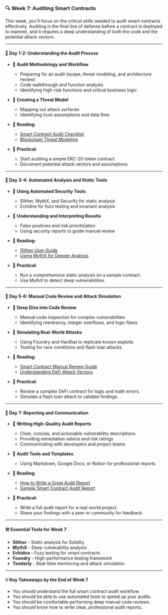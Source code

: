 ### **🔍 Week 7: Auditing Smart Contracts**

This week, you'll focus on the critical skills needed to audit smart contracts effectively. Auditing is the final line of defense before a contract is deployed to mainnet, and it requires a deep understanding of both the code and the potential attack vectors.

---

#### **📝 Day 1-2: Understanding the Audit Process**

* 📌 **Audit Methodology and Workflow**

  * Preparing for an audit (scope, threat modeling, and architecture review)
  * Code walkthrough and function analysis
  * Identifying high-risk functions and critical business logic
* 📌 **Creating a Threat Model**

  * Mapping out attack surfaces
  * Identifying trust assumptions and data flow
* 📌 **Reading:**

  * [Smart Contract Audit Checklist](https://consensys.net/diligence/blog/2019/09/secure-smart-contract-guidelines/)
  * [Blockchain Threat Modeling](https://medium.com/blockchain-at-berkeley/security-best-practices-for-blockchain-and-smart-contracts-3520e025d55c)
* 📌 **Practical:**

  * Start auditing a simple ERC-20 token contract.
  * Document potential attack vectors and assumptions.

---

#### **📝 Day 3-4: Automated Analysis and Static Tools**

* 📌 **Using Automated Security Tools**

  * Slither, MythX, and Securify for static analysis
  * Echidna for fuzz testing and invariant analysis
* 📌 **Understanding and Interpreting Results**

  * False positives and risk prioritization
  * Using security reports to guide manual review
* 📌 **Reading:**

  * [Slither User Guide](https://github.com/crytic/slither)
  * [Using MythX for Deeper Analysis](https://mythx.io/)
* 📌 **Practical:**

  * Run a comprehensive static analysis on a sample contract.
  * Use MythX to detect deep vulnerabilities.

---

#### **📝 Day 5-6: Manual Code Review and Attack Simulation**

* 📌 **Deep Dive into Code Review**

  * Manual code inspection for complex vulnerabilities
  * Identifying reentrancy, integer overflows, and logic flaws
* 📌 **Simulating Real-World Attacks**

  * Using Foundry and Hardhat to replicate known exploits
  * Testing for race conditions and flash loan attacks
* 📌 **Reading:**

  * [Smart Contract Manual Review Guide](https://consensys.net/diligence/blog/2020/06/smart-contract-review-checklist/)
  * [Understanding DeFi Attack Vectors](https://rekt.news/)
* 📌 **Practical:**

  * Review a complex DeFi contract for logic and math errors.
  * Simulate a flash loan attack to validate findings.

---

#### **📝 Day 7: Reporting and Communication**

* 📌 **Writing High-Quality Audit Reports**

  * Clear, concise, and actionable vulnerability descriptions
  * Providing remediation advice and risk ratings
  * Communicating with developers and project teams
* 📌 **Audit Tools and Templates**

  * Using Markdown, Google Docs, or Notion for professional reports
* 📌 **Reading:**

  * [How to Write a Great Audit Report](https://medium.com/coinmonks/how-to-write-a-smart-contract-audit-report-80f5c8ed7a64)
  * [Sample Smart Contract Audit Report](https://github.com/ConsenSys/smart-contract-best-practices/blob/master/audit-report-template.md)
* 📌 **Practical:**

  * Write a full audit report for a real-world project.
  * Share your findings with a peer or community for feedback.

---

#### **🛠️ Essential Tools for Week 7**

* **Slither** - Static analysis for Solidity
* **MythX** - Deep vulnerability analysis
* **Echidna** - Fuzz testing for smart contracts
* **Foundry** - High-performance testing framework
* **Tenderly** - Real-time monitoring and attack simulation

---

#### **💡 Key Takeaways by the End of Week 7**

* You should understand the full smart contract audit workflow.
* You should be able to use automated tools to speed up your audits.
* You should be comfortable performing deep manual code reviews.
* You should know how to write clear, professional audit reports.
